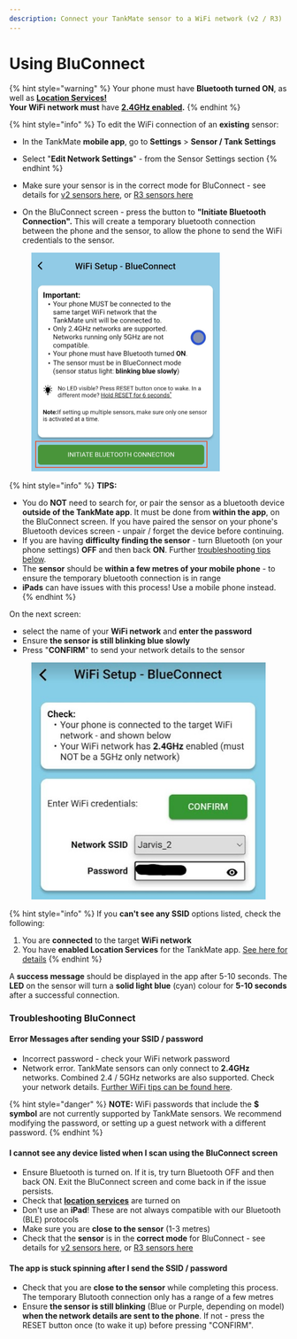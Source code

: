 ```yaml
---
description: Connect your TankMate sensor to a WiFi network (v2 / R3)
---
```


# Using BluConnect

{% hint style="warning" %}
Your phone must have **Bluetooth turned ON**, as well as [**Location Services!**](enabling-location-services.md)\
**Your WiFi network must** have [**2.4GHz enabled**](2.4ghz-wifi-network.md)**.**
{% endhint %}

{% hint style="info" %}
To edit the WiFi connection of an **existing** sensor:

* In the TankMate **mobile app**, go to **Settings** > **Sensor / Tank Settings**
* Select "**Edit Network Settings**" - from the Sensor Settings section
{% endhint %}

* Make sure your sensor is in the correct mode for BluConnect - see details for [v2 sensors here](reconnect-v2-wifi-level-sensor.md), or [R3 sensors here](reconnect-r3-wifi-level-sensor.md)
* On the BluConnect screen - press the button to **"Initiate Bluetooth Connection".** This will create a temporary bluetooth connection between the phone and the sensor, to allow the phone to send the WiFi credentials to the sensor.&#x20;

<figure><img src="../.gitbook/assets/Screen Shot 2023-12-20 at 7.43.47 AM (1).png" alt="" width="341"><figcaption></figcaption></figure>

{% hint style="info" %}
**TIPS:**

* You do **NOT** need to search for, or pair the sensor as a bluetooth device **outside of the TankMate app**. It must be done from **within the app**, on the BluConnect screen. If you have paired the sensor on your phone's Bluetooth devices screen - unpair / forget the device before continuing.
* If you are having **difficulty finding the sensor** - turn Bluetooth (on your phone settings) **OFF** and then back **ON**. Further [troubleshooting tips below](using-bluconnect.md#troubleshooting-bluconnect).
* The **sensor** should be **within a few metres of your mobile phone** - to ensure the temporary bluetooth connection is in range
* **iPads** can have issues with this process! Use a mobile phone instead.
{% endhint %}

On the next screen:

* select the name of your **WiFi network** and **enter the password**
* Ensure **the sensor is still blinking blue slowly**&#x20;
* Press "**CONFIRM**" to send your network details to the sensor

<figure><img src="../.gitbook/assets/select_ssid.jpg" alt=""><figcaption></figcaption></figure>

{% hint style="info" %}
If you **can't see any SSID** options listed, check the following:

1. You are **connected** to the target **WiFi network**
2. You have **enabled Location Services** for the TankMate app. [See here for details](enabling-location-services.md)
{% endhint %}

A **success message** should be displayed in the app after 5-10 seconds. The **LED** on the sensor will turn a **solid light blue** (cyan) colour for **5-10 seconds** after a successful connection.&#x20;

### Troubleshooting BluConnect

#### Error Messages after sending your SSID / password

* Incorrect password - check your WiFi network password
* Network error. TankMate sensors can only connect to **2.4GHz** networks. Combined 2.4 / 5GHz networks are also supported. Check your network details. [Further WiFi tips can be found here](check-status-v2-and-r3w-wifi-sensors.md).

{% hint style="danger" %}
**NOTE:** WiFi passwords that include the **$ symbol** are not currently supported by TankMate sensors. We recommend modifying the password, or setting up a guest network with a different password.
{% endhint %}

#### I cannot see any device listed when I scan using the BluConnect screen

* Ensure Bluetooth is turned on. If it is, try turn Bluetooth OFF and then back ON. Exit the BluConnect screen and come back in if the issue persists.
* Check that [**location services**](enabling-location-services.md) are turned on
* Don't use an **iPad**! These are not always compatible with our Bluetooth (BLE) protocols
* Make sure you are **close to the sensor** (1-3 metres)
* Check that the **sensor** is in the **correct mode** for BluConnect - see details for [v2 sensors here](reconnect-v2-wifi-level-sensor.md), or [R3 sensors here](reconnect-r3-wifi-level-sensor.md)

#### The app is stuck spinning after I send the SSID / password

* Check that you are **close to the sensor** while completing this process. The temporary Blutooth connection only has a range of a few metres
* Ensure **the sensor is still blinking** (Blue or Purple, depending on model) **when the network details are sent to the phone**. If not - press the RESET button once (to wake it up) before pressing "CONFIRM".
